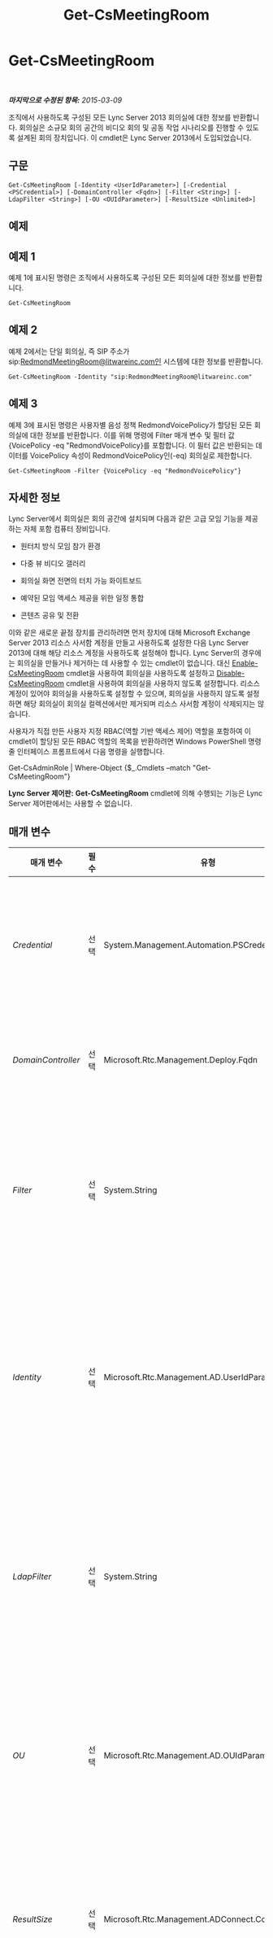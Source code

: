 ﻿---
title: Get-CsMeetingRoom
TOCTitle: Get-CsMeetingRoom
ms:assetid: ce361cb8-042c-4708-8f9c-7e67a34a570d
ms:mtpsurl: https://technet.microsoft.com/ko-kr/library/JJ205277(v=OCS.15)
ms:contentKeyID: 49305067
ms.date: 08/24/2015
mtps_version: v=OCS.15
ms.translationtype: HT
---

# Get-CsMeetingRoom

 

_**마지막으로 수정된 항목:** 2015-03-09_

조직에서 사용하도록 구성된 모든 Lync Server 2013 회의실에 대한 정보를 반환합니다. 회의실은 소규모 회의 공간의 비디오 회의 및 공동 작업 시나리오를 진행할 수 있도록 설계된 회의 장치입니다. 이 cmdlet은 Lync Server 2013에서 도입되었습니다.

## 구문

    Get-CsMeetingRoom [-Identity <UserIdParameter>] [-Credential <PSCredential>] [-DomainController <Fqdn>] [-Filter <String>] [-LdapFilter <String>] [-OU <OUIdParameter>] [-ResultSize <Unlimited>]

## 예제

## 예제 1

예제 1에 표시된 명령은 조직에서 사용하도록 구성된 모든 회의실에 대한 정보를 반환합니다.

    Get-CsMeetingRoom

## 예제 2

예제 2에서는 단일 회의실, 즉 SIP 주소가 sip:RedmondMeetingRoom@litwareinc.com인 시스템에 대한 정보를 반환합니다.

    Get-CsMeetingRoom -Identity "sip:RedmondMeetingRoom@litwareinc.com"

## 예제 3

예제 3에 표시된 명령은 사용자별 음성 정책 RedmondVoicePolicy가 할당된 모든 회의실에 대한 정보를 반환합니다. 이를 위해 명령에 Filter 매개 변수 및 필터 값 {VoicePolicy -eq "RedmondVoicePolicy}를 포함합니다. 이 필터 값은 반환되는 데이터를 VoicePolicy 속성이 RedmondVoicePolicy인(-eq) 회의실로 제한합니다.

    Get-CsMeetingRoom -Filter {VoicePolicy -eq "RedmondVoicePolicy"}

## 자세한 정보

Lync Server에서 회의실은 회의 공간에 설치되며 다음과 같은 고급 모임 기능을 제공하는 자체 포함 컴퓨터 장비입니다.

  - 원터치 방식 모임 참가 환경

  - 다중 뷰 비디오 갤러리

  - 회의실 화면 전면의 터치 가능 화이트보드

  - 예약된 모임 액세스 제공을 위한 일정 통합

  - 콘텐츠 공유 및 전환

이와 같은 새로운 끝점 장치를 관리하려면 먼저 장치에 대해 Microsoft Exchange Server 2013 리소스 사서함 계정을 만들고 사용하도록 설정한 다음 Lync Server 2013에 대해 해당 리소스 계정을 사용하도록 설정해야 합니다. Lync Server의 경우에는 회의실을 만들거나 제거하는 데 사용할 수 있는 cmdlet이 없습니다. 대신 [Enable-CsMeetingRoom](enable-csmeetingroom.md) cmdlet을 사용하여 회의실을 사용하도록 설정하고 [Disable-CsMeetingRoom](disable-csmeetingroom.md) cmdlet을 사용하여 회의실을 사용하지 않도록 설정합니다. 리소스 계정이 있어야 회의실을 사용하도록 설정할 수 있으며, 회의실을 사용하지 않도록 설정하면 해당 회의실이 회의실 컬렉션에서만 제거되며 리소스 사서함 계정이 삭제되지는 않습니다.

사용자가 직접 만든 사용자 지정 RBAC(역할 기반 액세스 제어) 역할을 포함하여 이 cmdlet이 할당된 모든 RBAC 역할의 목록을 반환하려면 Windows PowerShell 명령줄 인터페이스 프롬프트에서 다음 명령을 실행합니다.

Get-CsAdminRole | Where-Object {$\_.Cmdlets –match "Get-CsMeetingRoom"}

**Lync Server 제어판:** **Get-CsMeetingRoom** cmdlet에 의해 수행되는 기능은 Lync Server 제어판에서는 사용할 수 없습니다.

## 매개 변수


<table>
<colgroup>
<col style="width: 25%" />
<col style="width: 25%" />
<col style="width: 25%" />
<col style="width: 25%" />
</colgroup>
<thead>
<tr class="header">
<th>매개 변수</th>
<th>필수</th>
<th>유형</th>
<th>설명</th>
</tr>
</thead>
<tbody>
<tr class="odd">
<td><p><em>Credential</em></p></td>
<td><p>선택</p></td>
<td><p>System.Management.Automation.PSCredential</p></td>
<td><p>대체 자격 증명으로 <strong>Get-CsMeetingRoom</strong> cmdlet을 실행하는 데 사용됩니다. Windows에 로그온하는 데 사용한 계정에 연락처 개체를 사용하는 데 필요한 권한이 없는 경우 이 기능이 필요할 수 있습니다.</p>
<p>Credential 매개 변수를 사용하려면 먼저 <strong>Get-Credential</strong> cmdlet을 사용하여 PSCredential 개체를 만들어야 합니다. 자세한 내용은 <strong>Get-Credential</strong> cmdlet 도움말 항목을 참조하십시오.</p></td>
</tr>
<tr class="even">
<td><p><em>DomainController</em></p></td>
<td><p>선택</p></td>
<td><p>Microsoft.Rtc.Management.Deploy.Fqdn</p></td>
<td><p>회의실 정보를 검색하기 위해 지정된 도메인 컨트롤러에 연결하는 데 사용됩니다. 특정 도메인 컨트롤러에 연결하려면 DomainController 매개 변수 뒤에 컴퓨터 이름(예: atl-dc-001) 또는 FQDN(정규화된 도메인 이름)(예: atl-dc-001.litwareinc.com)을 포함합니다.</p></td>
</tr>
<tr class="odd">
<td><p><em>Filter</em></p></td>
<td><p>선택</p></td>
<td><p>System.String</p></td>
<td><p>Lync Server 관련 특성을 필터링하여 반환된 데이터를 제한할 수 있습니다. 예를 들어, 특정 음성 정책이 할당된 회의실 또는 특정 음성 정책이 할당되지 않은 회의실에 대한 데이터만 반환하도록 제한할 수 있습니다.</p>
<p>Filter 매개 변수는 Where-Object cmdlet에 사용되는 구문과 거의 동일한 Windows PowerShell 필터링 구문을 사용합니다. 예를 들어 RedmondVoicePolicy 음성 정책이 할당된 회의실만 반환하는 필터는 다음과 같습니다.</p>
<p>{VoicePolicy -eq &quot;RedmondVoicePolicy&quot;}</p></td>
</tr>
<tr class="even">
<td><p><em>Identity</em></p></td>
<td><p>선택</p></td>
<td><p>Microsoft.Rtc.Management.AD.UserIdParameter</p></td>
<td><p>검색할 회의실의 ID를 나타냅니다. 회의실 ID는 보통 네 가지 형식 중 하나를 사용하여 지정할 수 있는데, 이러한 형식은 1) 회의실의 SIP 주소, 2) 회의실의 UPN(사용자 계정 이름), 3) 도메인\로그온 형태인 회의실의 도메인 이름 및 로그온 이름(예: litwareinc\room14) 및 4) 회의실의 Active Directory 표시 이름(예: Room 14)입니다.</p>
<p>또한 회의실의 Active Directory 고유 이름을 사용하여 회의실 계정을 참조할 수도 있습니다.</p>
<p>표시 이름을 회의실 ID로 사용할 경우 별표(*) 와일드카드 문자를 사용할 수 있습니다. 예를 들어 &quot;*Redmond*&quot;라는 ID는 표시 이름이 &quot;Redmond&quot; 문자열 값을 포함하는 모든 회의실을 반환합니다.</p></td>
</tr>
<tr class="odd">
<td><p><em>LdapFilter</em></p></td>
<td><p>선택</p></td>
<td><p>System.String</p></td>
<td><p>일반 Active Directory 특성(즉, Lync Server와 관련되지 않은 특성)을 필터링하여 반환되는 데이터를 제한할 수 있습니다. 예를 들어 반환되는 데이터를 특정 부서에 속하는 회의실로 제한할 수 있습니다. LdapFilter 매개 변수는 필터를 만들 때 LDAP 쿼리 언어를 사용합니다. 예를 들어 Redmond 시의 회의실만 반환하는 필터는 다음과 같습니다.</p>
<p>-LdapFilter &quot;l=Redmond&quot;</p>
<p>해당 구문에서 &quot;l&quot;(소문자 L)은 Active Directory 특성(locality)을 나타내고 &quot;=&quot;는 비교 연산자(같음)를 나타내며 &quot;Redmond&quot;는 필터 값을 나타냅니다.</p></td>
</tr>
<tr class="even">
<td><p><em>OU</em></p></td>
<td><p>선택</p></td>
<td><p>Microsoft.Rtc.Management.AD.OUIdParameter</p></td>
<td><p>특정 OU(조직 구성 단위) 또는 컨테이너의 회의실에 대한 정보를 반환하는 데 사용됩니다. OU 매개 변수는 지정한 OU 및 모든 하위 OU의 데이터를 반환합니다. 예를 들어 Finance OU에 두 개의 하위 OU인 AccountsPayable 및 AccountsReceivable이 있는 경우 이러한 세 개의 각 OU에서 회의실이 반환됩니다.</p>
<p>OU를 지정할 때는 다음과 같이 해당 컨테이너에 대한 DN(고유 이름)을 사용합니다.</p>
<p>-OU &quot;OU=MeetingRooms,dc=litwareinc,dc=com&quot;</p></td>
</tr>
<tr class="odd">
<td><p><em>ResultSize</em></p></td>
<td><p>선택</p></td>
<td><p>Microsoft.Rtc.Management.ADConnect.Core.Unlimited</p></td>
<td><p>cmdlet에서 반환되는 레코드 수를 제한할 수 있습니다. 예를 들어 포리스트에 있는 회의실 수에 상관없이 7개의 회의실을 반환하려면 ResultSize 매개 변수를 포함하고 매개 변수 값을 7로 설정합니다. 반환될 7개의 회의실을 지정하는 방법은 없습니다.</p>
<p>결과 크기는 0에서 2147483647(포함) 사이의 임의 정수로 설정할 수 있습니다. 0으로 설정할 경우 명령이 실행되지만 데이터가 반환되지 않습니다. ResultSize를 7로 설정했지만 포리스트에 회의실이 3개만 있는 경우 3개의 회의실이 반환된 다음 오류 없이 완료됩니다.</p></td>
</tr>
</tbody>
</table>


## 입력 형식

문자열. **Get-CsMeetingRoom** cmdlet은 Lync Server 2013 회의실로 사용하도록 설정된 사용자 계정의 ID를 나타내는 파이프라인된 문자열 값을 허용합니다.

## 반환 형식

**Get-CsMeetingRoom** cmdlet은 Microsoft.Rtc.Management.ADConnect.Schema.OCSADMeetingRoom 개체의 인스턴스를 반환합니다.

## 참고 항목

#### 기타 리소스

[Disable-CsMeetingRoom](disable-csmeetingroom.md)  
[Enable-CsMeetingRoom](enable-csmeetingroom.md)  
[Move-CsMeetingRoom](move-csmeetingroom.md)  
[Set-CsMeetingRoom](set-csmeetingroom.md)

